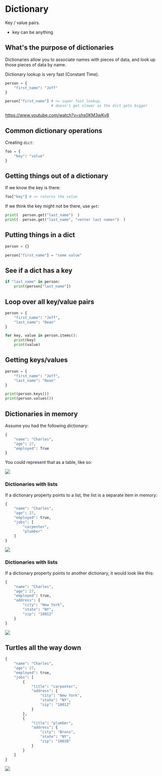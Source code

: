 # Dictionary

Key / value pairs.

- key can be anything

## What's the purpose of dictionaries

Dictionaries allow you to associate names with pieces of data, and look up those pieces of data by name.

Dictionary lookup is very fast (Constant Time).

```py
person = {
    "first_name": "Jeff"
}

person["first_name"] # <= super fast lookup, 
                     # doesn't get slower as the dict gets bigger
```

https://www.youtube.com/watch?v=shs0KM3wKv8

## Common dictionary operations

Creating `dict`:

```py
foo = {
    "key": "value"
}
```

## Getting things out of a dictionary

If we know the key is there:

```py
foo["key"] # => returns the value
```

If we think the key might not be there, use `get`:

```py
print(  person.get("last_name")  )
print(  person.get("last_name", "<enter last name>")  )
```

## Putting things in a dict

```py
person = {}

person["first_name"] = "some value"
```

## See if a dict has a key

```py
if "last_name" in person:
    print(person["last_name"])
```

## Loop over all key/value pairs

```py
person = {
    "first_name": "Jeff",
    "last_name": "Dean"
}

for key, value in person.items():
    print(key)
    print(value)
```

## Getting keys/values

```py
person = {
    "first_name": "Jeff",
    "last_name": "Dean"
}

print(person.keys())
print(person.values())
```

## Dictionaries in memory

Assume you had the following dictionary:

```py
{
    "name": "Charles",
    "age": 27,
    "employed": True
}
```

You could represent that as a table, like so:

![](https://www.plantuml.com/plantuml/png/SoWkIImgoIhEp-Egvb800gMynDnK9Ii59UUCnAASr68b7OXmOZf8rCWSoatDBSZ9hqnD0OgL59McSjLoEQJcfO3C0G00)

### Dictionaries with lists

If a dictionary property points to a list, the list is a separate item in memory:

```py
{
    "name": "Charles",
    "age": 27,
    "employed": true,
    "jobs": [
        "carpenter", 
        "plumber"
    ]
}
```

![](https://www.plantuml.com/plantuml/png/SoWkIImgoIhEp-Egvb800gMynDnK9Ii59UUCnAASr68b7OXmOZf8rCWSoatDBSZ9hqnD0OgL59McGaMpyfEAWIBHIic9HGMfUIMfHKew2ae5EQMvIK1cB5SjbqDgNWh8DW00)

### Dictionaries with lists

If a dictionary property points to another dictionary, it would look like this:

```py
{
    "name": "Charles",
    "age": 27,
    "employed": true,
    "address": {
        "city": "New York",
        "state": "NY",
        "zip": "10012"
    }
}
```

![](https://www.plantuml.com/plantuml/png/SoWkIImgoIhEp-Egvb800gMynDnK9Ii59UUCnAASr68b7OXmOZf8rCWSoatDBSZ9hqnD0OgL59McmXIbf1Ib5XS31I66WGMJCqigGGRwfPOhHEONPIlf8EI0jfUaWYKZaOMhCWj0WeO61eP6Ic3XMgvQBYw7rBmKa5C1)

## Turtles all the way down

```py
{
    "name": "Charles",
    "age": 27,
    "employed": true,
    "jobs": [
        {
            "title": "carpenter",
            "address": {
                "city": "New York",
                "state": "NY",
                "zip": "10012"
            }
        },
        {
            "title": "plumber",
            "address": {
                "city": "Bronx",
                "state": "NY",
                "zip": "10038"
            }
        }
    ]
}
```

![](https://www.plantuml.com/plantuml/png/fL5DQuGm4BtdLyYSSr1xQEb9sdllKdg8PcYrCGcJaTOM__kQh0YokopilbFUnpmUf0giYFlWhFWNsGAmQa1upk3rIv710F8egy-ebeyhnS4RDw5UDAOHLxLtJLYKzyWIKkS6u8vDAcyLURIC17AVK5eJXbYoFqrcs_4Khz_m9wiTVOCypGHMZ2bKdxF_EX_D8i-B4dRslB5PNjtlpJWqDwv_8MT_xvh-y7HnUdfzY5bKQ7NyrWC0)